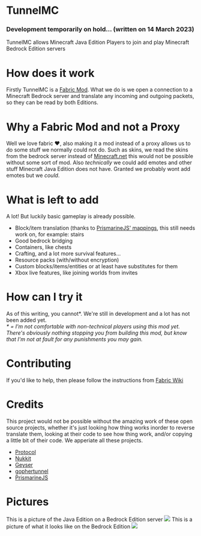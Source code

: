 # TunnelMC
### Development temporarily on hold... (written on 14 March 2023)

TunnelMC allows Minecraft Java Edition Players to join and play Minecraft Bedrock Edition servers

# How does it work
Firstly TunnelMC is a [Fabric Mod](https://fabricmc.net/). What we do is we open a connection to a Minecraft Bedrock server and translate any incoming and outgoing packets, so they can be read by both Editions.

# Why a Fabric Mod and not a Proxy
Well we love fabric ❤️, also making it a mod instead of a proxy allows us to do some stuff we normally could not do. Such as skins, we read the skins from the bedrock server instead of [Minecraft.net](https://minecraft.net/) this would not be possible without some sort of mod. Also *technically* we could add emotes and other stuff Minecraft Java Edition does not have. Granted we probably wont add emotes but we *could*.

# What is left to add
A lot! But luckily basic gameplay is already possible.
- Block/item translation (thanks to [PrismarineJS' mappings](https://github.com/PrismarineJS/minecraft-data), this still needs work on, for example: stairs
- Good bedrock bridging
- Containers, like chests
- Crafting, and a lot more survival features...
- Resource packs (with/without encryption)
- Custom blocks/items/entities or at least have substitutes for them
- Xbox live features, like joining worlds from invites

# How can I try it
As of this writing, you cannot\*. We're still in development and a lot has not been added yet.<br>
*\* = I'm not comfortable with non-technical players using this mod yet. There's obviously nothing stopping you from building this mod, but know that I'm not at fault for any punishments you may gain.*

# Contributing
If you'd like to help, then please follow the instructions from [Fabric Wiki](https://fabricmc.net/wiki/tutorial:setup#intellij_idea) 

# Credits
This project would not be possible without the amazing work of these open source projects, whether it's just looking how thing works inorder to reverse translate them, looking at their code to see how thing work, and/or copying a little bit of their code. We apperiate all these projects.
- [Protocol](https://github.com/CloudburstMC/Protocol)
- [Nukkit](https://github.com/CloudburstMC/Nukkit)
- [Geyser](https://github.com/GeyserMC/Geyser)
- [gophertunnel](https://github.com/Sandertv/gophertunnel)
- [PrismarineJS](https://github.com/PrismarineJS/minecraft-data)

# Pictures
This is a picture of the Java Edition on a Bedrock Edition server
![](/pictures/JavaEdition.png)
This is a picture of what it looks like on the Bedrock Edition
![](/pictures/Windows10Edition.png)
